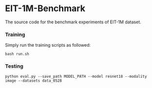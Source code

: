 # EIT-1M-Benchmark
The source code for the benchmark experiments of EIT-1M dataset.

### Training

Simply run the training scripts as followed:

```shell
bash run.sh
```

### Testing

```shell
python eval.py --save_path MODEL_PATH --model resnet18 --modality image --datasets data_0528
```
